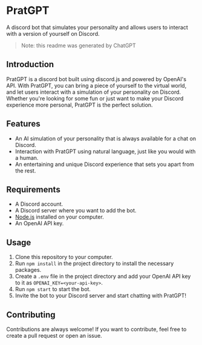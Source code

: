 # PratGPT
A discord bot that simulates your personality and allows users to interact with a version of yourself on Discord.
> Note: this readme was generated by ChatGPT

## Introduction
PratGPT is a discord bot built using discord.js and powered by OpenAI's API. With PratGPT, you can bring a piece of yourself to the virtual world, and let users interact with a simulation of your personality on Discord. Whether you're looking for some fun or just want to make your Discord experience more personal, PratGPT is the perfect solution.

## Features
- An AI simulation of your personality that is always available for a chat on Discord.
- Interaction with PratGPT using natural language, just like you would with a human.
- An entertaining and unique Discord experience that sets you apart from the rest.

## Requirements
- A Discord account.
- A Discord server where you want to add the bot.
- [Node.js](https://nodejs.org/) installed on your computer.
- An OpenAI API key.

## Usage
1. Clone this repository to your computer.
2. Run `npm install` in the project directory to install the necessary packages.
3. Create a `.env` file in the project directory and add your OpenAI API key to it as `OPENAI_KEY=<your-api-key>`.
4. Run `npm start` to start the bot.
5. Invite the bot to your Discord server and start chatting with PratGPT!

## Contributing
Contributions are always welcome! If you want to contribute, feel free to create a pull request or open an issue.
